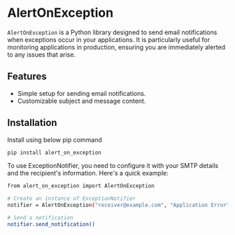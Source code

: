# AlertOnException

`AlertOnException` is a Python library designed to send email notifications when exceptions occur in your applications. It is particularly useful for monitoring applications in production, ensuring you are immediately alerted to any issues that arise.

## Features

- Simple setup for sending email notifications.
- Customizable subject and message content.



## Installation

Install using below pip command

```bash
pip install alert_on_exception
```


To use ExceptionNotifier, you need to configure it with your SMTP details and the recipient's information. Here's a quick example:


```bash
from alert_on_exception import AlertOnException

# Create an instance of ExceptionNotifier
notifier = AlertOnException("receiver@example.com", "Application Error", "An error has occurred!")

# Send a notification
notifier.send_notification()

```

